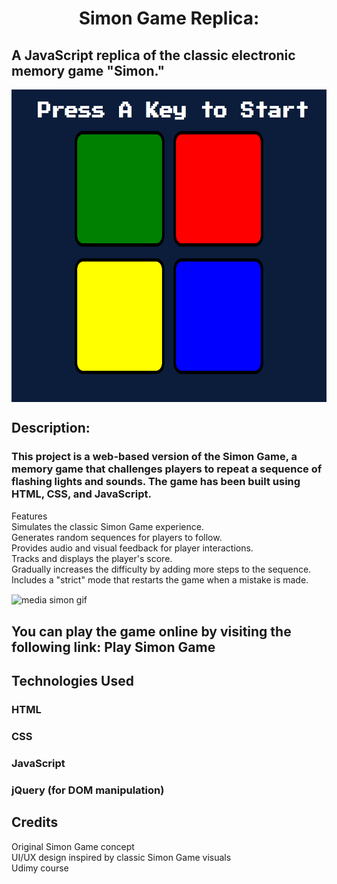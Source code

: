 <h1 align="center">Simon Game Replica: </h1>

<h2>A JavaScript replica of the classic electronic memory game "Simon."</h2>
<img align="center" alt="screenshot" width="1500" height= "500" src= "screen.png">

<h2>Description:</h2>

<h3>This project is a web-based version of the Simon Game, a memory game that challenges players to repeat a sequence of flashing lights and sounds. The game has been built using HTML, CSS, and JavaScript.</h3>

<p>Features <br>
Simulates the classic Simon Game experience.<br>
Generates random sequences for players to follow. <br>
Provides audio and visual feedback for player interactions.<br>
Tracks and displays the player's score.<br>
Gradually increases the difficulty by adding more steps to the sequence.<br>
Includes a "strict" mode that restarts the game when a mistake is made.</p>


<img align="center" alt="media simon gif" width="1500" height= "500" src= "https://media.tenor.com/KPTI9TNVD-UAAAAC/sml-jeffy.gif">


<h2>You can play the game online by visiting the following link: Play Simon Game</h2>


<h2>Technologies Used</h2>
<h3>HTML</h3>
<h3>CSS</h3>
<h3>JavaScript</h3>
<h3>jQuery (for DOM manipulation)</h3>


<h2>Credits</h2>
<p>Original Simon Game concept<br>
  UI/UX design inspired by classic Simon Game visuals<br>
  Udimy course<br>
</p>
  
